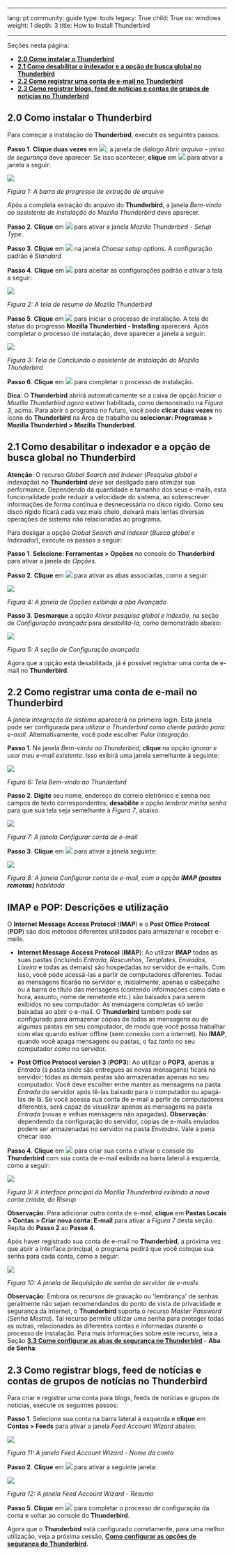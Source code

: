 

---

lang: pt
community: guide
type: tools
legacy: True
child: True
os: windows
weight: 1
depth: 3
title: How to Install Thunderbird

---

Seções nesta página:

- [**2.0 Como instalar o Thunderbird**](#2.0)
- [**2.1 Como desabilitar o indexador e a opção de busca global no Thunderbird**](#2.1)
- [**2.2 Como registrar uma conta de e-mail no Thunderbird**](#2.2)
- [**2.3 Como registrar blogs, feed de notícias e contas de grupos de notícias no Thunderbird**](#2.3)


<a name="2.0"></a>
## 2.0 Como instalar o Thunderbird ##

Para começar a instalação do **Thunderbird**, execute os seguintes passos:

**Passo 1**. **Clique duas vezes** em ![](/sbox/screen/thunderbird-pt/01.png); a janela de diálogo *Abrir arquivo - aviso de segurança* deve aparecer. Se isso acontecer, **clique** em ![](/sbox/screen/thunderbird-pt/02.png) para ativar a janela a seguir:

![](/sbox/screen/thunderbird-pt/03.png)

*Figura 1: A barra de progresso de extração de arquivo*

Após a completa extração do arquivo do **Thunderbird**, a janela *Bem-vindo ao assistente de instalação do Mozilla Thunderbird* deve aparecer.

**Passo 2**. **Clique** em ![](/sbox/screen/thunderbird-pt/04.png) para ativar a janela *Mozilla Thunderbird - Setup Type*. 

**Passo 3**. **Clique** em ![](/sbox/screen/thunderbird-pt/04.png) na janela *Choose setup options*. A configuração padrão é *Standard* 

**Passo 4**. **Clique** em ![](/sbox/screen/thunderbird-pt/04.png) para aceitar as configurações padrão e ativar a tela a seguir:

![](/sbox/screen/thunderbird-pt/05.png)

*Figura 2: A tela de resumo do Mozilla Thunderbird*

**Passo 5**. **Clique** em ![](/sbox/screen/thunderbird-pt/06.png) para iniciar o processo de instalação. A tela de status do progresso **Mozilla Thunderbird - Installing** aparecerá. Após completar o processo de instalação, deve aparecer a janela a seguir:

![](/sbox/screen/thunderbird-pt/07.png)

*Figura 3: Tela de Concluindo o assistente de instalação do Mozilla Thunderbird*

**Passo 6**. **Clique** em ![](/sbox/screen/thunderbird-pt/08.png) para completar o processo de instalação.

**Dica**: O **Thunderbird** abrirá automaticamente se a caixa de opção *Iniciar o Mozilla Thunderbird agora* estiver habilitada, como demonstrado na *Figura 3*, acima. Para abrir o programa no futuro, você pode **clicar duas vezes** no ícone do **Thunderbird** na Área de trabalho ou **selecionar: Programas > Mozilla Thunderbird > Mozilla Thunderbird**.


<a name="2.1"></a>
## 2.1 Como desabilitar o indexador e a opção de busca global no Thunderbird ##

**Atenção**: O recurso *Global Search and Indexer* (*Pesquisa global e indexação*) no **Thunderbird** *deve* ser desligado para otimizar sua performance. Dependendo da quantidade e tamanho dos seus e-mails, esta funcionalidade pode reduzir a velocidade do sistema, ao sobrescrever informações de forma contínua e desnecessária no disco rígido. Como seu disco rígido ficará cada vez mais cheio, deixará mais lentas diversas operações de sistema não relacionadas ao programa.

Para desligar a opção *Global Search and Indexer* (*Busca global e Indexador*), execute os passos a seguir: 

**Passo 1**. **Selecione: Ferramentas > Opções** no console do **Thunderbird** para ativar a janela de *Opções*.

**Passo 2**. **Clique** em ![](/sbox/screen/thunderbird-pt/09.png) para ativar as abas associadas, como a seguir:

![](/sbox/screen/thunderbird-pt/10.png)

*Figura 4: A janela de Opções exibindo a aba Avançado*

**Passo 3**. **Desmarque** a opção *Ativar pesquisa global e indexão*, na seção de *Configuração avançada* para *desabilitá-la*, como demonstrado abaixo:

![](/sbox/screen/thunderbird-pt/11.png)

*Figura 5: A seção de Configuração avançada*

Agora que a opção está desabilitada, já é possível registrar uma conta de e-mail no **Thunderbird**.


<a name="2.2"></a>
## 2.2 Como registrar uma conta de e-mail no Thunderbird ## 

A janela *Integração de sistema* aparecerá no primeiro login. Esta janela pode ser configurada para *utilizar o Thunderbird como cliente padrão para: e-mail*. Alternativamente, você pode escolher *Pular integração*.

**Passo 1**. Na janela *Bem-vindo ao Thunderbird*, **clique** na opção *ignorar e usar meu e-mail existente*. Isso exibirá uma janela semelhante à seguinte:
 
![](/sbox/screen/thunderbird-pt/12.png)

*Figura 6: Tela Bem-vindo ao Thunderbird*

**Passo 2**. **Digite** seu nome, endereço de correio eletrônico e senha nos campos de texto correspondentes; **desabilite** a opção *lembrar minha senha* para que sua tela seja semelhante à *Figura 7*, abaixo.

![](/sbox/screen/thunderbird-pt/13.png)

*Figura 7: A janela Configurar conta de e-mail*

**Passo 3**. **Clique** em ![](/sbox/screen/thunderbird-pt/14.png) para ativar a janela seguinte:

![](/sbox/screen/thunderbird-pt/15.png)

*Figura 8: A janela Configurar conta de e-mail, com a opção **IMAP (pastas remotas)** habilitada*

## IMAP e POP: Descrições e utilização ###

O **Internet Message Access Protocol** (**IMAP**) e o **Post Office Protocol** (**POP**) são dois métodos diferentes utilizados para armazenar e receber e-mails.

- **Internet Message Access Protocol** (**IMAP**): Ao utilizar **IMAP** todas as suas pastas (incluindo *Entrada*, *Rascunhos*, *Templates*, *Enviados*, *Lixeira* e todas as demais) são hospedadas no servidor de e-mails. Com isso, você pode acessá-las a partir de computadores diferentes. Todas as mensagens ficarão no servidor e, inicialmente, apenas o cabeçalho ou a barra de título das mensagens (contendo informações como data e hora, assunto, nome de remetente etc.) são baixados para serem exibidos no seu computador. As mensagens completas só serão baixadas ao abrir o e-mail. O **Thunderbird** também pode ser configurado para armazenar cópias de todas as mensagens ou de algumas pastas em seu computador, de modo que você possa trabalhar com elas quando estiver offline (sem conexão com a internet). No **IMAP**, quando você apaga mensagens ou pastas, o faz *tanto* no seu computador *como* no servidor.

- **Post Office Protocol version 3** (**POP3**): Ao utilizar o **POP3**, apenas a *Entrada* (a pasta onde são entregues as novas mensagens) ficará no servidor; todas as demais pastas são armazenadas apenas no seu computador. Você deve escolher entre manter as mensagens na pasta *Entrada* do servidor após tê-las baixado para o computador ou apagá-las de lá. Se você acessa sua conta de e-mail a partir de computadores diferentes, será capaz de visualizar apenas as mensagens na pasta *Entrada* (novas e velhas mensagens não apagadas). **Observação**: dependendo da configuração do servidor, cópias de e-mails enviados podem ser armazenadas no servidor na pasta *Enviados*. Vale a pena checar isso.

**Passo 4**. **Clique** em ![](/sbox/screen/thunderbird-pt/16.png) para criar sua conta e ativar o console do **Thunderbird** com sua conta de e-mail exibida na barra lateral à esquerda, como a seguir:

![](/sbox/screen/thunderbird-pt/17.png)

*Figura 9: A interface principal do Mozilla Thunderbird exibindo a nova conta criada, do Riseup*

**Observação**: Para adicionar outra conta de e-mail, **clique** em **Pastas Locais > Contas > Criar nova conta: E-mail** para ativar a *Figura 7* desta seção. Repita do **Passo 2** ao **Passo 4**.

Após haver registrado sua conta de e-mail no **Thunderbird**, a próxima vez que abrir a interface principal, o programa pedirá que você coloque sua senha para cada conta, como a seguir: 

![](/sbox/screen/thunderbird-pt/20.png)

*Figura 10: A janela de Requisição de senha do servidor de e-mails*

**Observação**: Embora os recursos de gravação ou 'lembrança' de senhas geralmente não sejam recomendandos do ponto de vista de privacidade e segurança da internet, o **Thunderbird** suporta o recurso *Master Password* (*Senha Mestra*). Tal recurso permite utilizar uma senha para proteger todas as outras, relacionadas às diferentes contas e informadas durante o processo de instalação. Para mais informações sobre este recurso, leia a Seção [**3.3 Como configurar as abas de segurança no Thunderbird**](/pt/thunderbird_security#3.3) - **Aba de Senha**.


<a name="2.3"></a>
## 2.3 Como registrar blogs, feed de notícias e contas de grupos de notícias no Thunderbird ##

Para criar e registrar uma conta para blogs, feeds de notícias e grupos de notícias, execute os seguintes passos:

**Passo 1**. Selecione sua conta na barra lateral à esquerda e **clique** em **Contas > Feeds** para ativar a janela *Feed Account Wizard* abaixo:

![](/sbox/screen/thunderbird-pt/21.png)

*Figura 11: A janela Feed Account Wizard - Nome da conta*

**Passo 2**. **Clique** em ![](/sbox/screen/thunderbird-pt/04.png) para ativar a seguinte janela: 

![](/sbox/screen/thunderbird-pt/22.png)

*Figura 12: A janela Feed Account Wizard - Resumo*

**Passo 5**. **Clique** em ![](/sbox/screen/thunderbird-pt/08.png) para completar o processo de configuração da conta e voltar ao console do **Thunderbird**.

Agora que o **Thunderbird** está configurado corretamente, para uma melhor utilização, veja a próxima sessão, [**Como configurar as opções de segurança do Thunderbird**](/pt/thunderbird_security).

